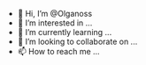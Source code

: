 - 👋 Hi, I’m @Olganoss
- 👀 I’m interested in ...
- 🌱 I’m currently learning ...
- 💞️ I’m looking to collaborate on ...
- 📫 How to reach me ...

<!---
Olganoss/Olganoss is a ✨ special ✨ repository because its `README.md` (this file) appears on your GitHub profile.
You can click the Preview link to take a look at your changes.
--->
